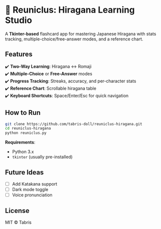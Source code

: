 # 🌸 Reuniclus: Hiragana Learning Studio  

A **Tkinter-based** flashcard app for mastering Japanese Hiragana with stats tracking, multiple-choice/free-answer modes, and a reference chart.  
 

## Features  
✔️ **Two-Way Learning**: Hiragana ↔ Romaji  
✔️ **Multiple-Choice** or **Free-Answer** modes  
✔️ **Progress Tracking**: Streaks, accuracy, and per-character stats  
✔️ **Reference Chart**: Scrollable hiragana table  
✔️ **Keyboard Shortcuts**: Space/Enter/Esc for quick navigation  

## How to Run  
```bash
git clone https://github.com/tabris-doll/reuniclus-hiragana.git
cd reuniclus-hiragana
python reuniclus.py
```

**Requirements**:  
- Python 3.x  
- `tkinter` (usually pre-installed)  

## Future Ideas  
- [ ] Add Katakana support  
- [ ] Dark mode toggle  
- [ ] Voice pronunciation  

## License  
MIT © Tabris 
